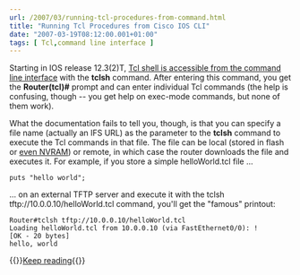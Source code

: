 ```yaml
---
url: /2007/03/running-tcl-procedures-from-command.html
title: "Running Tcl Procedures from Cisco IOS CLI"
date: "2007-03-19T08:12:00.001+01:00"
tags: [ Tcl,command line interface ]
---
```


Starting in IOS release 12.3(2)T, [Tcl shell is accessible from the command line interface](http://www.cisco.com/en/US/products/sw/iosswrel/ps5207/products_feature_guide09186a00801a75a7.html#wp1048060) with the **tclsh** command. After entering this command, you get the **Router(tcl)\#** prompt and can enter individual Tcl commands (the help is confusing, though -- you get help on exec-mode commands, but none of them work).  
<!--more-->
What the documentation fails to tell you, though, is that you can specify a file name (actually an IFS URL) as the parameter to the **tclsh** command to execute the Tcl commands in that file. The file can be local (stored in flash or [even NVRAM](https://blog.ipspace.net/2007/02/store-your-eem-tcl-policies-in-nvram.html)) or remote, in which case the router downloads the file and executes it. For example, if you store a simple helloWorld.tcl file ...

```
puts "hello world";
```

... on an external TFTP server and execute it with the tclsh tftp://10.0.0.10/helloWorld.tcl command, you'll get the "famous" printout:

```
Router#tclsh tftp://10.0.0.10/helloWorld.tcl
Loading helloWorld.tcl from 10.0.0.10 (via FastEthernet0/0): !
[OK - 20 bytes]
hello, world
```

{{<jump>}}[Keep reading](https://www.ipspace.net/kb/Tclsh/){{</jump>}}